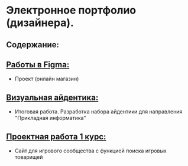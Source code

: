 # Электронное портфолио (дизайнера).
## Содержание:
## [Работы в Figma:](https://github.com/liquikk/portfolio-/tree/main/figma)
- Проект (онлайн магазин)
## [Визуальная айдентика:](https://github.com/liquikk/portfolio-/tree/main/visual_identity)
- Итоговая работа. Разработка набора айдентики для направления "Прикладная информатика"
## [Проектная работа 1 курс:](https://github.com/liquikk/portfolio-/tree/main/project_1_course)
- Cайт для игрового сообщества с функцией поиска игровых товарищей
